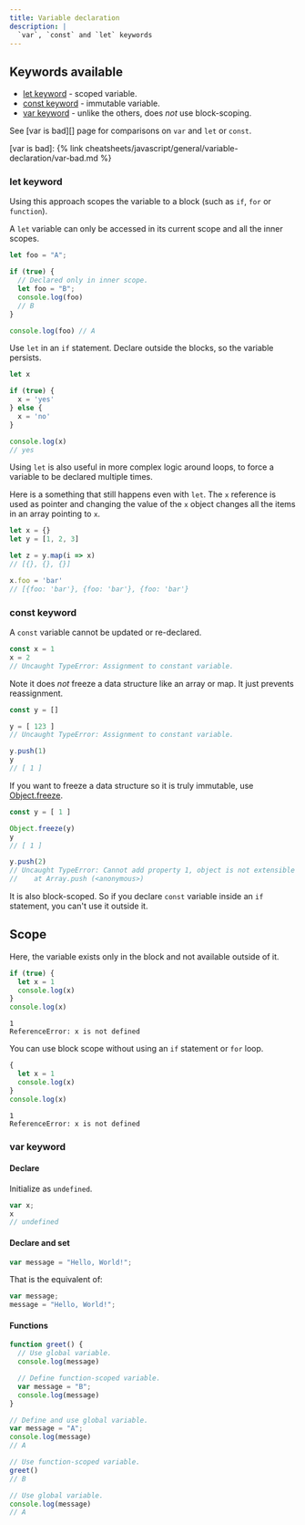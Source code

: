 ```yaml
---
title: Variable declaration
description: |
  `var`, `const` and `let` keywords
---
```


## Keywords available

- [let keyword](#let-keyword) - scoped variable.
- [const keyword](#const-keyword) - immutable variable.
- [var keyword](#var-keyword) - unlike the others, does _not_ use block-scoping.

See [var is bad][] page for comparisons on `var` and `let` or `const`.

[var is bad]: {% link cheatsheets/javascript/general/variable-declaration/var-bad.md %}

### let keyword

Using this approach scopes the variable to a block (such as `if`, `for` or `function`).

A `let` variable can only be accessed in its current scope and all the inner scopes.

```javascript
let foo = "A";

if (true) {
  // Declared only in inner scope.
  let foo = "B";
  console.log(foo)
  // B
}

console.log(foo) // A
```

Use `let` in an `if` statement. Declare outside the blocks, so the variable persists.

```javascript
let x

if (true) {
  x = 'yes'
} else {
  x = 'no'
}

console.log(x)
// yes
```

Using `let` is also useful in more complex logic around loops, to force a variable to be declared multiple times.

Here is a something that still happens even with `let`. The `x` reference is used as pointer and changing the value of the `x` object changes all the items in an array pointing to `x`.

```javascript
let x = {}
let y = [1, 2, 3]

let z = y.map(i => x)
// [{}, {}, {}]

x.foo = 'bar'
// [{foo: 'bar'}, {foo: 'bar'}, {foo: 'bar'}
```

### const keyword

A `const` variable cannot be updated or re-declared.

```javascript
const x = 1
x = 2
// Uncaught TypeError: Assignment to constant variable.
```

Note it does _not_ freeze a data structure like an array or map. It just prevents reassignment.

```javascript
const y = []

y = [ 123 ]
// Uncaught TypeError: Assignment to constant variable.

y.push(1)
y
// [ 1 ]
```

If you want to freeze a data structure so it is truly immutable, use [Object.freeze](https://developer.mozilla.org/en-US/docs/Web/JavaScript/Reference/Global_Objects/Object/freeze).

```javascript
const y = [ 1 ]

Object.freeze(y)
y
// [ 1 ]

y.push(2)
// Uncaught TypeError: Cannot add property 1, object is not extensible
//    at Array.push (<anonymous>)
```

It is also block-scoped. So if you declare `const` variable inside an `if` statement, you can't use it outside it.



## Scope

Here, the variable exists only in the block and not available outside of it.

```javascript
if (true) {
  let x = 1
  console.log(x)
}
console.log(x)
```

```
1
ReferenceError: x is not defined
```

You can use block scope without using an `if` statement or `for` loop.

```javascript
{
  let x = 1
  console.log(x)
}
console.log(x)
```

```
1
ReferenceError: x is not defined
```


### var keyword

#### Declare

Initialize as `undefined`.

```javascript
var x;
x
// undefined
```

#### Declare and set

```javascript
var message = "Hello, World!";
```

That is the equivalent of:

```javascript
var message;
message = "Hello, World!";
```

#### Functions

```javascript
function greet() {
  // Use global variable.
  console.log(message)

  // Define function-scoped variable.
  var message = "B";
  console.log(message)
}

// Define and use global variable.
var message = "A";
console.log(message)
// A

// Use function-scoped variable.
greet()
// B

// Use global variable.
console.log(message)
// A
```
